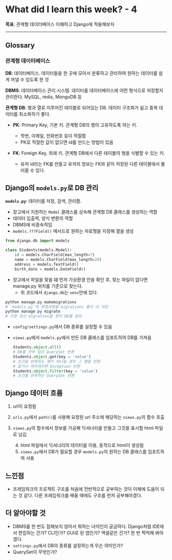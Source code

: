 # What did I learn this week? - 4

**목표**: 관계형 데이터베이스 이해하고 Django에 적용해보자

---

## Glossary

### 관계형 데이터베이스

**DB**: 데이터베이스. 데이터들을 한 곳에 모아서 분류하고 관리하여 원하는 데이터를 쉽게 꺼낼 수 있도록 한 것

**DBMS**: 데이터베이스 관리 시스템. 데이터를 데이터베이스에 어떤 형식으로 저장할지 관리한다. MySQL, redis, MongoDB 등

**관계형 DB**: 행과 열로 이루어진 테이블로 되어있는 DB. 데이터 구조화가 쉽고 중복 데이터를 최소화하기 좋다.

- **PK**: Primary Key, 기본 키. 관계형 DB의 행이 고유하도록 하는 키.

  - 학번, 이메일, 전화번호 등이 적절함
  - PK로 적절한 값이 없으면 id를 만드는 방법이 있음

- **FK**: Foreign Key, 외래 키. 관계형 DB에서 다른 테이블의 행을 식별할 수 있는 키.

  - 유저 id라는 FK를 만들고 유저의 정보는 FK와 같이 저장된 다른 테이블에서 불러올 수 있다.

## Django의 `models.py`로 DB 관리

**`models.py`**: 데이터를 저장, 검색, 관리함.

- 장고에서 지원하는 `Model` 클래스를 상속해 관계형 DB 클래스를 생성하는 역할
- 데이터 입출력, 양식 변환의 역할
- DBMS에 비종속적임
- `models.???Field()` 메서드로 원하는 자료형을 지정해 열을 생성

```python
from django.db import models

class Students(models.Model):
    id = models.CharField(max_length=7)
    name = models.CharField(max_length=20)
    address = models.TextField()
    birth_date = models.DateField()
```

- 장고에서 파일을 찾을 떄 먼저 가상환경 안을 확인 후, 찾는 파일이 없다면 manage.py 위치를 기준으로 찾는다.
  - 위 코드에서 `django.db`는 `venv`안에 있다.

```powershell
python manage.py makemigrations
# `models.py`의 변경사항을 migrations 폴더 내 저장
python manage.py migrate
# 가장 최신 migration을 찾아 DB를 생성
```

- `config/settings.py`에서 DB 종류를 설정할 수 있음

- `views.py`에서 `models.py`에서 만든 DB 클래스를 임포트하여 DB를 가져옴

  ```python
  Students.object.all()
  # DB를 전부 담은 QuerySet 반환
  Students.object.get(key = 'value')
  # 조건을 만족하는 행이 하나일 경우 그 행을 반환
  # 없거나 여러개이면 Exception 반환
  Students.object.filter(key = 'value')
  # 조건을 만족하는 QuerySet 반환

  ```

## Django 데이터 흐름

1. url이 요청됨
2. `urls.py`에서 `path()`를 사용해 요청된 url 주소에 해당하는 `views.py`의 함수 호출
3. `views.py`의 함수에서 정보를 가공해 딕셔너리를 만들고 그것을 표시할 html 파일로 넘김

   4. html 파일에서 딕셔너리의 데이터를 이용, 동적으로 html이 생성됨
   5. `views.py`에서 DB가 필요할 경우 `models.py`의 원하는 DB 클래스를 임포트하여 사용

## 느낀점

- 프레임워크의 프로젝트 구조를 처음에 전반적으로 공부하는 것이 이해에 도움이 되는 것 같다. 다른 프레임워크를 배울 때에도 구조를 먼저 공부해야겠다.

## 더 알아야할 것

- DBMS를 한 번도 접해보지 않아서 뭐하는 녀석인지 궁금하다. Django처럼 IDE에서 편집하는 건가? CLI인가? GUI로 된 앱인가? 엑셀같은 건가? 한 번 찍먹해 봐야겠다.
- `settings.py`에서 DB의 종류를 설정하는게 무슨 의미인가?
- QuerySet이 무엇인가?
